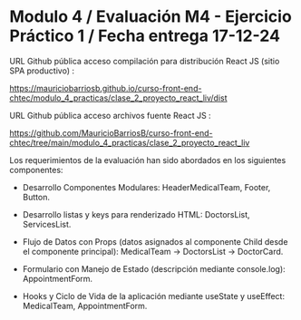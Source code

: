 # Modulo 4 /  Evaluación M4 - Ejercicio Práctico 1 / Fecha entrega 17-12-24

URL Github pública acceso compilación para distribución React JS (sitio SPA productivo) :

https://mauriciobarriosb.github.io/curso-front-end-chtec/modulo_4_practicas/clase_2_proyecto_react_liv/dist

URL Github pública acceso archivos fuente React JS :

https://github.com/MauricioBarriosB/curso-front-end-chtec/tree/main/modulo_4_practicas/clase_2_proyecto_react_liv

Los requerimientos de la evaluación han sido abordados en los siguientes componentes: 

* Desarrollo Componentes Modulares: HeaderMedicalTeam, Footer, Button.

* Desarrollo listas y keys para renderizado HTML: DoctorsList, ServicesList.

* Flujo de Datos con Props (datos asignados al componente Child desde el componente principal): MedicalTeam -> DoctorsList -> DoctorCard.

* Formulario con Manejo de Estado (descripción mediante console.log): AppointmentForm.

* Hooks y Ciclo de Vida de la aplicación mediante useState y useEffect: MedicalTeam, AppointmentForm.



